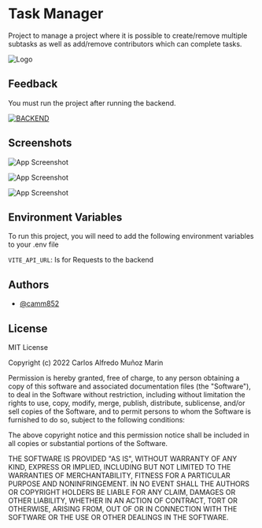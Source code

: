 
# Task Manager


Project to manage a project where it is possible to 
create/remove multiple subtasks as well as add/remove 
contributors which can complete tasks.


![Logo](https://i.imgur.com/g2Inh0b.png)

## Feedback
You must run the project after running the backend.

[![BACKEND](https://img.shields.io/badge/Backend-Github-000?style=for-the-badge&logo=ko-fi&logoColor=white)](https://github.com/camm852/TaskManager-NodeJs)


## Screenshots

![App Screenshot](https://i.imgur.com/iIgxpBR.jpg)

![App Screenshot](https://i.imgur.com/xfKc2am.jpg)

![App Screenshot](https://i.imgur.com/d76S4Um.jpg)



## Environment Variables

To run this project, you will need to add the following environment variables to your .env file

`VITE_API_URL`: Is for Requests to the backend



## Authors

- [@camm852](https://github.com/camm852)


## License

MIT License

Copyright (c) 2022 Carlos Alfredo Muñoz Marin

Permission is hereby granted, free of charge, to any person obtaining a copy
of this software and associated documentation files (the "Software"), to deal
in the Software without restriction, including without limitation the rights
to use, copy, modify, merge, publish, distribute, sublicense, and/or sell
copies of the Software, and to permit persons to whom the Software is
furnished to do so, subject to the following conditions:

The above copyright notice and this permission notice shall be included in all
copies or substantial portions of the Software.

THE SOFTWARE IS PROVIDED "AS IS", WITHOUT WARRANTY OF ANY KIND, EXPRESS OR
IMPLIED, INCLUDING BUT NOT LIMITED TO THE WARRANTIES OF MERCHANTABILITY,
FITNESS FOR A PARTICULAR PURPOSE AND NONINFRINGEMENT. IN NO EVENT SHALL THE
AUTHORS OR COPYRIGHT HOLDERS BE LIABLE FOR ANY CLAIM, DAMAGES OR OTHER
LIABILITY, WHETHER IN AN ACTION OF CONTRACT, TORT OR OTHERWISE, ARISING FROM,
OUT OF OR IN CONNECTION WITH THE SOFTWARE OR THE USE OR OTHER DEALINGS IN THE
SOFTWARE.

